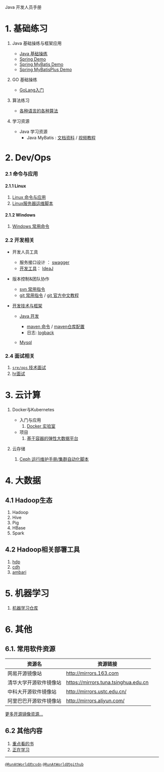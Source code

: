 Java 开发人员手册

# 1. 基础练习
1. Java 基础操练与框架应用
	+ [Java 基础操练](https://github.com/RunAtWorld/JavaPrinciple)
	+ [Spring Demo](https://github.com/RunAtWorld/spring01-demo)
	+ [Spring MyBatis Demo](https://github.com/RunAtWorld/springboot04-mybatis-demo)
	+ [Spring MyBatisPlus Demo](https://github.com/RunAtWorld/springboot05-MybatisPlus-Demo)

1. GO 基础操练
	+ [GoLang入门](https://github.com/RunAtWorld/golang_faq)

1.  算法练习
	- [各种语言的各种算法](https://github.com/TheAlgorithms)

1. 学习资源
	+ Java 学习资源
		- Java MyBatis : [文档资料](https://down.51cto.com/data/2081927) / [视频教程](http://edu.51cto.com/course/course_id-1354.html)

# 2. Dev/Ops
### 2.1 命令与应用
#### 2.1.1 Linux
1. [Linux 命令与应用](https://github.com/hbulpf/LinuxFun)
1. [Linux服务器运维脚本](https://github.com/hbulpf/ServerOps)

#### 2.1.2 Windows
1. [Windows 常用命令](./windows/windows_cmd.md)

### 2.2 开发相关
+ 开发人员工具
   - 服务接口设计 ： [swagger](./swagger/swagger.md)
   - [开发工具](devtools/)： [IdeaJ](devtools/)	
   
+ 版本控制&团队协作
	- [svn 常用指令](./svn_cmd.md)
	- [git 常用指令](./gitcmd.md)  /  [git 官方中文教程](https://git-scm.com/book/zh/v2) 
	
+ [开发技术与框架](dev/)
	- [Java 开发](./dev/java/)
		+ [maven 命令](./dev/java/maven/mavencmd.md) / [maven仓库配置](./dev/java/maven/maven_setting.xml)
		+ 日志: [logback](./dev/java/logback/logback.md)
	
   - [Mysql](./dev/mysql/)

### 2.4 面试相关
1. [`sre/ops` 技术面试](./interview/sre.md)
2. [hr面试](./interview/hr.md)

# 3. 云计算
1. Docker与Kubernetes
	+ 入门与应用
		1. [Docker 实验室](https://github.com/RunAtWorld/dockerlab)
	+ 项目
		1. [基于容器的弹性大数据平台](https://github.com/hbulpf/HSDocker)

1. 云存储
	1. [Ceph 运行维护手册/集群自动化脚本](https://github.com/RunAtWorld/ceph_manual)

# 4. 大数据
## 4.1 Hadoop生态
1. Hadoop
1. Hive
1. Pig
1. HBase
1. Spark

## 4.2 Hadoop相关部署工具
1. [hdp](https://hortonworks.com/downloads/#data-platform)
1. [cdh](https://www.cloudera.com/products/open-source/apache-hadoop/key-cdh-components.html)
1. [ambari](https://ambari.apache.org/)

# 5. 机器学习
1. [机器学习仓库](./ml/README.md)

# 6. 其他
## 6.1. 常用软件资源

资源名 | 资源链接
------------ | -------------
网易开源镜像站 | http://mirrors.163.com
清华大学开源软件镜像站 | https://mirrors.tuna.tsinghua.edu.cn
中科大开源软件镜像站 | http://mirrors.ustc.edu.cn/
阿里巴巴开源软件镜像站 | http://mirrors.aliyun.com/

 [更多开源镜像资源...](./mirrors.md)


## 6.2 其他内容
1. [重点看的书](./BookList.md)
2. [正在学习](./interview/todo.md) 

---------------------------
[`@RunAtWorld的csdn`](https://blog.csdn.net/RunAtWorld)    [`@RunAtWorld的github`](https://github.com/RunAtWorld)

